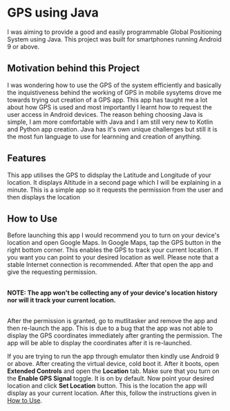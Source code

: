 # GPS using Java

I was aiming to provide a good and easily programmable Global Positioning System using Java. This project was built for smartphones running Android 9 or above. 
## Motivation behind this Project
I was wondering how to use the GPS of the system efficiently and basically the inquistiveness behind the working of GPS in mobile sysytems drove me towards trying out creation of a GPS app. This app has taught me a lot about how GPS is used and most importantly I learnt how to request the user access in Android devices. The reason behing choosing Java is simple, I am more comfortable with Java and I am still very new to Kotlin and Python app creation. Java has it's own unique challenges but still it is the most fun language to use for learnning and creation of anything. 
## Features
This app utilises the GPS to didsplay the Latitude and Longitude of your location. It displays Altitude in a second page which I will be explaining in a minute. This is a simple app so it requests the permission from the user and then displays the location
## How to Use
Before launching this app I would recommend you to turn on your device's location and open Google Maps. In Google Maps, tap the GPS button in the right bottom corner. This enables the GPS to track your current location. If you want you can point to your desired location as well. Please note that a stable Internet connection is recommended. After that open the app and give the requesting permission.

<br> **NOTE: The app won't be collecting any of your device's location history nor will it track your current location.**

<br>After the permission is granted, go to mutlitasker and remove the app and then re-launch the app. This is due to a bug that the app was not able to display the GPS coordinates immediately after granting the permission. The app will be able to display the coordinates after it is re-launched. 

If you are trying to run the app through emulator then kindly use Android 9 or above. After creating the virtual device, cold boot it. After it boots, open **Extended Controls** and open the **Location** tab. Make sure that you turn on the **Enable GPS Signal** toggle. It is on by default. Now point your desired location and click **Set Location** button. This is the location the app will display as your current location. After this, follow the instructions given in [How to Use](https://github.com/Gviswesh/gps/new/main?readme=1#how-to-use).
